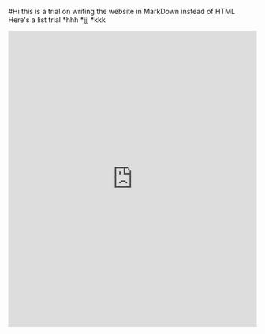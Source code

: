 #Hi this is a trial on writing the website in MarkDown instead of HTML
Here's a list trial
*hhh
*jjj
*kkk

<iframe src="https://trinket.io/embed/glowscript/f7dbcac96e?toggleCode=true&start=result" width="100%" height="600" frameborder="0" marginwidth="0" marginheight="0" allowfullscreen></iframe>
